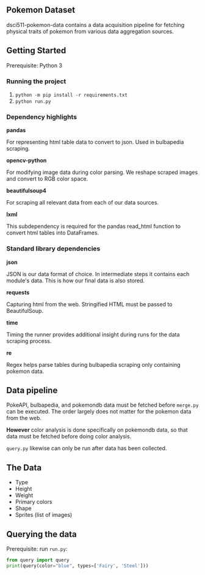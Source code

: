 ## Pokemon Dataset
dsci511-pokemon-data contains a data acquisition pipeline for fetching physical traits of pokemon from various data aggregation sources.

## Getting Started
Prerequisite: Python 3

### Running the project
1. `python -m pip install -r requirements.txt`
2. `python run.py`

### Dependency highlights

**pandas**

For representing html table data to convert to json. Used in bulbapedia scraping.

**opencv-python**

For modifying image data during color parsing. We reshape scraped images and convert to RGB color space.

**beautifulsoup4**

For scraping all relevant data from each of our data sources.

**lxml**

This subdependency is required for the pandas read_html function to convert html tables into DataFrames.

### Standard library dependencies

**json**

JSON is our data format of choice. In intermediate steps it contains each module's data. This is how our final data is also stored.

**requests**

Capturing html from the web. Stringified HTML must be passed to BeautifulSoup.

**time**

Timing the runner provides additional insight during runs for the data scraping process.

**re**

Regex helps parse tables during bulbapedia scraping only containing pokemon data.

## Data pipeline
PokeAPI, bulbapedia, and pokemondb data must be fetched before `merge.py` can be executed. The order largely does not matter for the pokemon data from the web.

**However** color analysis is done specifically on pokemondb data, so that data must be fetched before doing color analysis.

`query.py` likewise can only be run after data has been collected.

## The Data
* Type
* Height
* Weight
* Primary colors
* Shape
* Sprites (list of images)

## Querying the data
Prerequisite: run `run.py`:

```.py
from query import query
print(query(color="blue", types=['Fairy', 'Steel']))
```
